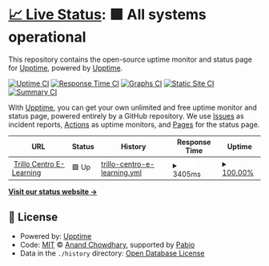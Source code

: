 # [📈 Live Status](https://demo.upptime.js.org): <!--live status--> **🟩 All systems operational**

This repository contains the open-source uptime monitor and status page for [Upptime](https://upptime.js.org), powered by [Upptime](https://github.com/upptime/upptime).

[![Uptime CI](https://github.com/upptime/upptime/workflows/Uptime%20CI/badge.svg)](https://github.com/upptime/upptime/actions?query=workflow%3A%22Uptime+CI%22)
[![Response Time CI](https://github.com/upptime/upptime/workflows/Response%20Time%20CI/badge.svg)](https://github.com/upptime/upptime/actions?query=workflow%3A%22Response+Time+CI%22)
[![Graphs CI](https://github.com/upptime/upptime/workflows/Graphs%20CI/badge.svg)](https://github.com/upptime/upptime/actions?query=workflow%3A%22Graphs+CI%22)
[![Static Site CI](https://github.com/upptime/upptime/workflows/Static%20Site%20CI/badge.svg)](https://github.com/upptime/upptime/actions?query=workflow%3A%22Static+Site+CI%22)
[![Summary CI](https://github.com/upptime/upptime/workflows/Summary%20CI/badge.svg)](https://github.com/upptime/upptime/actions?query=workflow%3A%22Summary+CI%22)

With [Upptime](https://upptime.js.org), you can get your own unlimited and free uptime monitor and status page, powered entirely by a GitHub repository. We use [Issues](https://github.com/upptime/upptime/issues) as incident reports, [Actions](https://github.com/upptime/upptime/actions) as uptime monitors, and [Pages](https://demo.upptime.js.org) for the status page.

<!--start: status pages-->
<!-- This summary is generated by Upptime (https://github.com/upptime/upptime) -->
<!-- Do not edit this manually, your changes will be overwritten -->
<!-- prettier-ignore -->
| URL | Status | History | Response Time | Uptime |
| --- | ------ | ------- | ------------- | ------ |
| <img alt="" src="https://icons.duckduckgo.com/ip3/trillocentroelearning.com.ico" height="13"> [Trillo Centro E-Learning](https://trillocentroelearning.com/) | 🟩 Up | [trillo-centro-e-learning.yml](https://github.com/javi5456/upptime/commits/HEAD/history/trillo-centro-e-learning.yml) | <details><summary><img alt="Response time graph" src="./graphs/trillo-centro-e-learning/response-time-week.png" height="20"> 3405ms</summary><br><a href="https://demo.upptime.js.org/history/trillo-centro-e-learning"><img alt="Response time 1900" src="https://img.shields.io/endpoint?url=https%3A%2F%2Fraw.githubusercontent.com%2Fjavi5456%2Fupptime%2FHEAD%2Fapi%2Ftrillo-centro-e-learning%2Fresponse-time.json"></a><br><a href="https://demo.upptime.js.org/history/trillo-centro-e-learning"><img alt="24-hour response time 4094" src="https://img.shields.io/endpoint?url=https%3A%2F%2Fraw.githubusercontent.com%2Fjavi5456%2Fupptime%2FHEAD%2Fapi%2Ftrillo-centro-e-learning%2Fresponse-time-day.json"></a><br><a href="https://demo.upptime.js.org/history/trillo-centro-e-learning"><img alt="7-day response time 3405" src="https://img.shields.io/endpoint?url=https%3A%2F%2Fraw.githubusercontent.com%2Fjavi5456%2Fupptime%2FHEAD%2Fapi%2Ftrillo-centro-e-learning%2Fresponse-time-week.json"></a><br><a href="https://demo.upptime.js.org/history/trillo-centro-e-learning"><img alt="30-day response time 1608" src="https://img.shields.io/endpoint?url=https%3A%2F%2Fraw.githubusercontent.com%2Fjavi5456%2Fupptime%2FHEAD%2Fapi%2Ftrillo-centro-e-learning%2Fresponse-time-month.json"></a><br><a href="https://demo.upptime.js.org/history/trillo-centro-e-learning"><img alt="1-year response time 1900" src="https://img.shields.io/endpoint?url=https%3A%2F%2Fraw.githubusercontent.com%2Fjavi5456%2Fupptime%2FHEAD%2Fapi%2Ftrillo-centro-e-learning%2Fresponse-time-year.json"></a></details> | <details><summary><a href="https://demo.upptime.js.org/history/trillo-centro-e-learning">100.00%</a></summary><a href="https://demo.upptime.js.org/history/trillo-centro-e-learning"><img alt="All-time uptime 100.00%" src="https://img.shields.io/endpoint?url=https%3A%2F%2Fraw.githubusercontent.com%2Fjavi5456%2Fupptime%2FHEAD%2Fapi%2Ftrillo-centro-e-learning%2Fuptime.json"></a><br><a href="https://demo.upptime.js.org/history/trillo-centro-e-learning"><img alt="24-hour uptime 100.00%" src="https://img.shields.io/endpoint?url=https%3A%2F%2Fraw.githubusercontent.com%2Fjavi5456%2Fupptime%2FHEAD%2Fapi%2Ftrillo-centro-e-learning%2Fuptime-day.json"></a><br><a href="https://demo.upptime.js.org/history/trillo-centro-e-learning"><img alt="7-day uptime 100.00%" src="https://img.shields.io/endpoint?url=https%3A%2F%2Fraw.githubusercontent.com%2Fjavi5456%2Fupptime%2FHEAD%2Fapi%2Ftrillo-centro-e-learning%2Fuptime-week.json"></a><br><a href="https://demo.upptime.js.org/history/trillo-centro-e-learning"><img alt="30-day uptime 100.00%" src="https://img.shields.io/endpoint?url=https%3A%2F%2Fraw.githubusercontent.com%2Fjavi5456%2Fupptime%2FHEAD%2Fapi%2Ftrillo-centro-e-learning%2Fuptime-month.json"></a><br><a href="https://demo.upptime.js.org/history/trillo-centro-e-learning"><img alt="1-year uptime 100.00%" src="https://img.shields.io/endpoint?url=https%3A%2F%2Fraw.githubusercontent.com%2Fjavi5456%2Fupptime%2FHEAD%2Fapi%2Ftrillo-centro-e-learning%2Fuptime-year.json"></a></details>

<!--end: status pages-->

[**Visit our status website →**](https://demo.upptime.js.org)

## 📄 License

- Powered by: [Upptime](https://github.com/upptime/upptime)
- Code: [MIT](./LICENSE) © [Anand Chowdhary](https://anandchowdhary.com), supported by [Pabio](https://pabio.com)
- Data in the `./history` directory: [Open Database License](https://opendatacommons.org/licenses/odbl/1-0/)
